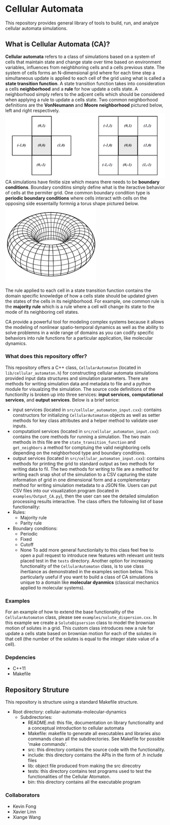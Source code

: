 # Cellular Automata

This repository provides general library of tools to build, run, and analyze cellular automata simulations. 

## What is Cellular Automata (CA)?

__Cellular automata__ refers to a class of simulations based on a system of cells that maintain state and change state over time based on environment variables, influences from neighbhoring cells and a cells previous state. The system of cells forms an N-dimensional grid where for each time step a simultaneous update is applied to each cell of the grid using what is called a __state transition function__. A state transition function takes into consideration a cells __neighborhood__ and a __rule__ for how update a cells state. A neighborhood simply refers to the adjcent cells which should be considered when applying a rule to update a cells state. Two common neighborhood definitions are the __VonNeumann__ and __Moore neighborhood__ pictured below, left and right respectively.
![Neighborhood types](./images/neighborhood_types.png)
CA simulations have finitie size which means there needs to be __boundary conditions__. Boundary conditins simply define what is the iteractive behavior of cells at the permiter grid. One common boundary condition type is __periodic boundary conditions__ where cells interact with cells on the opposing side essentailly formnig a torus shape pictured below. 
![Neighborhood types](./images/periodic_boundary_conditions_torus.png)

The rule applied to each cell in a state transition function contains the domain specific knowledge of how a cells state should be updated given the states of the cells in its neighborhood. For example, one common rule is the __majority rule__ which is a rule where a cell will change its state to the mode of its neighboring cell states.

CA provide a powerful tool for modeling complex systems because it allows the modeling of nonlinear spatio-temporal dynamics as well as the ability to solve problemns in a wide range of domains as you can codify specific behaviors into rule functions for a particular application, like molecular dynamics.

### What does this repository offer?

This repository offers a C++ class, `CellularAutomaton` (located in `lib/cellular_automaton.h`) for constructing cellular automata simulations provided input data structures and simulation parameters. There are methods for writing simulation data and metadata to file and a python module for visualzing the simulation. The source code definitions of the functionilty is broken up into three services: __input services__, __computational services__, and __output services__. Below is a brief serice:
- input services (located in `src/cellular_automaton_input.cxx`): contains constructors for initializing `CellularAutomaton` objects as well as setter methods for key class attributes and a helper method to validate user inputs.
- computationl services (located in `src/cellular_automaton_input.cxx`): contains the core methods for running a simulation. The two main methods in this file are the `state_transition_function` and `get_neighbors` a method for comptuing the valid neighboring cells depending on the neighborhood type and boundary conditions.
- output services (located in `src/cellular_automaton_input.cxx`): contains methods for printing the grid to standard output as two methods for writing data to fil. The two methods for writing to file are a method for writing each snap shot of the simulation to a CSV capturing the state information of grid in one dimensional form and a complementary method for writing simulation metadata to a JSON file. Users can put CSV files into our visualization program (located in `examples/Output_CA.py`), then the user can see the detailed simulation processing results interactive. 
The class offers the following list of base functionality:
- Rules:
	- Majority rule
	- Parity rule
- Boundary conditions:
	- Periodic
	- Fixed
	- Cutoff
	- None
To add more general functionlaity to this class feel free to open a pull request to introduce new features with relevant unit tests placed test in the `tests` directory. Another option for increasing functionality of the `CellularAutomaton` class, is to use class ihertiance as demonstrated in the examples section below. This is particularly useful if you want to build a class of CA simulations unique to a domain like __molecular dyanmics__ (classical mechanics applied to molecular systems).

### Examples

For an example of how to extend the base functionality of the `CellularAutomaton` class, please see `examples/solute_dispersion.cxx`. In this example we create a `SoluteDipsersion` class to model the brownian motion of solutes in a grid. This custom class introduces new a rule for update a cells state based on brownian motion for each of the solutes in that cell (the number of the solutes is equal to the integer state value of a cell).

### Depdencies

- C++11
- Makefile


## Repository Struture

This repository is structure using a standard Makefile structure.

- Root directory: cellular-automata-molecular-dynamics
	- Subdirectories:
		- README.md: this file, documentation on library functionality and a conceptual introduction to cellular automata
		- Makefile: makefile to generate all executables and libraries also commands clean all the subdirectories. See Makefile for possible 'make commands'.
		- src: this directory contains the source code with the functionality.
		- include: this directory contains the APIs in the form of .h include files
		- lib: object file produced from making the src direcotry
		- tests: this directory contains test programs used to test the functionalities of the Cellular Atomaton.
		- bin: this directory contains all the executable program


### Collaborators
- Kevin Fong
- Xavier Linn
- Xiange Wang
